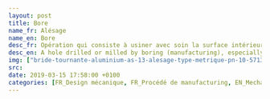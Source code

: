 ```yaml
---
layout: post
title: Bore
name_fr: Alésage
name_en: Bore
desc_fr: Opération qui consiste à usiner avec soin la surface intérieure d’un cylindre ou de toute autre pièce creuse. Le résultat de cette opération est un diamètre intérieur.
desc_en: A hole drilled or milled by boring (manufacturing), especially a large hole.
img: ["bride-tournante-aluminium-as-13-alesage-type-metrique-pn-10-5713-dmod1.jpg", "300px-Jeu_definition.jpg"]
src: 
date: 2019-03-15 17:58:00 +0100
categories: [FR_Design mécanique, FR_Procédé de manufacturing, EN_Mechanical design, EN_Manufacturing process]
---
```

